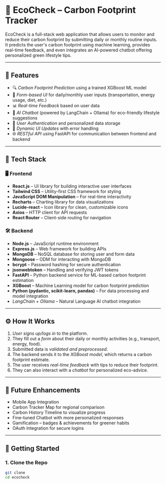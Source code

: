 # 🌱 EcoCheck – Carbon Footprint Tracker

EcoCheck is a full-stack web application that allows users to monitor and reduce their carbon footprint by submitting daily or monthly routine inputs. It predicts the user's carbon footprint using machine learning, provides real-time feedback, and even integrates an AI-powered chatbot offering personalized green lifestyle tips.

---

## 📌 Features

- 🔍 *Carbon Footprint Prediction* using a trained XGBoost ML model
- 🧾 *Form-based UI* for daily/monthly user inputs (transportation, energy usage, diet, etc.)
- 📊 *Real-time Feedback* based on user data
- 🤖 *AI Chatbot* (powered by LangChain + Ollama) for eco-friendly lifestyle suggestions
- 💾 *User Authentication* and personalized data storage
- 🔁 *Dynamic UI Updates* with error handling
- 🌐 *RESTful API* using FastAPI for communication between frontend and backend

---

## 🧰 Tech Stack

### 🖥️ Frontend
- **React.js** – UI library for building interactive user interfaces  
- **Tailwind CSS** – Utility-first CSS framework for styling
- **JavaScript DOM Manipulation** – For real-time interactivity
- **Recharts** – Charting library for data visualizations  
- **Lucide-react** – Icon library for clean, customizable icons  
- **Axios** – HTTP client for API requests  
- **React Router** – Client-side routing for navigation  

### 🛠️ Backend
- **Node.js** – JavaScript runtime environment  
- **Express.js** – Web framework for building APIs  
- **MongoDB** – NoSQL database for storing user and form data  
- **Mongoose** – ODM for interacting with MongoDB  
- **bcrypt** – Password hashing for secure authentication  
- **jsonwebtoken** – Handling and verifying JWT tokens  
- **FastAPI** – Python backend service for ML-based carbon footprint estimation  
- **XGBoost** – Machine Learning model for carbon footprint prediction  
- **Python (pydantic, scikit-learn, pandas)** – For data processing and model integration  
- *LangChain + Ollama* – Natural Language AI chatbot integration

---

## ⚙ How It Works

1. *User signs up/logs in* to the platform.
2. They fill out a *form* about their daily or monthly activities (e.g., transport, energy, food).
3. Submitted data is *validated and preprocessed*.
4. The backend sends it to the *XGBoost model*, which returns a carbon footprint estimate.
5. The user receives *real-time feedback* with tips to reduce their footprint.
6. They can also interact with a *chatbot* for personalized eco-advice.

---

## 🔮 Future Enhancements
-  Mobile App Integration
-  Carbon Tracker Map for regional comparison
-  Carbon History Timeline to visualize progress
-  Fine-tuned Chatbot with more personalized responses
-  Gamification – badges & achievements for greener habits
-  OAuth Integration for secure logins

---

## 🚀 Getting Started

### 1. Clone the Repo
```bash
git clone 
cd ecocheck
